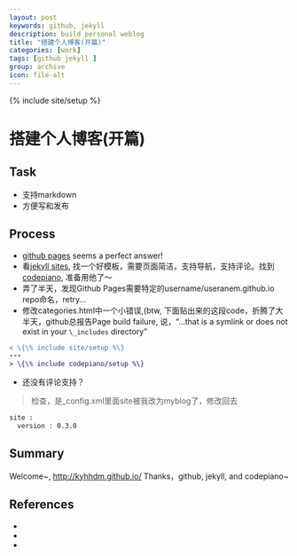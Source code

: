 ```yaml
---
layout: post
keywords: github, jekyll
description: build personal weblog
title: "搭建个人博客(开篇)"
categories: [work]
tags: [github jekyll ]
group: archive
icon: file-alt
---
```

{% include site/setup %}


搭建个人博客(开篇)
=========================

## Task
* 支持markdown
* 方便写和发布

## Process
* [github pages][1] seems a perfect answer!
* 看[jekyll sites][3], 找一个好模板，需要页面简洁，支持导航，支持评论。找到[codepiano][2], 准备用他了～
* 弄了半天，发现Github Pages需要特定的username/useranem.github.io repo命名，retry...
* 修改categories.html中一个小错误,(btw, 下面贴出来的这段code，折腾了大半天，github总报告Page build failure,
  说，“...that is a symlink or does not exist in your `\_includes` directory”

```diff
< \{\% include site/setup %\}
---
> \{\% include codepiano/setup %\}
```

* 还没有评论支持？
>检查，是\_config.xml里面site被我改为myblog了，修改回去

```xml
site :
  version : 0.3.0
```


## Summary
Welcome~, http://kyhhdm.github.io/
Thanks，github, jekyll, and codepiano~

## References
* [1]: http://www.ruanyifeng.com/blog/2012/08/blogging_with_jekyll.html "搭建一个免费的，无限流量的Blog----github Pages和Jekyll入门"
* [2]: http://codepiano.github.io/ "个人博客,powered by jekyll && bootstrap"
* [3]: https://github.com/jekyll/jekyll/wiki/Sites "jekyll sites"

